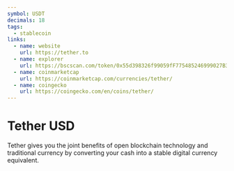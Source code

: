 ```yaml
---
symbol: USDT
decimals: 18
tags:
  - stablecoin
links:
  - name: website
    url: https://tether.to
  - name: explorer
    url: https://bscscan.com/token/0x55d398326f99059fF775485246999027B3197955
  - name: coinmarketcap
    url: https://coinmarketcap.com/currencies/tether/
  - name: coingecko
    url: https://coingecko.com/en/coins/tether/
---
```


# Tether USD

Tether gives you the joint benefits of open blockchain technology and traditional currency by converting your cash into a stable digital currency equivalent.
